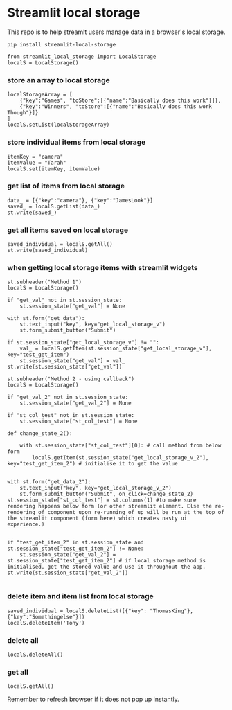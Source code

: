 # Streamlit local storage

This repo is to help streamlt users manage data in a browser's local storage.


```
pip install streamlit-local-storage
```


```
from streamlit_local_storage import LocalStorage
localS = LocalStorage()
```

### store an array to local storage

```
localStorageArray = [
    {"key":"Games", "toStore":[{"name":"Basically does this work"}]},
    {"key":"Winners", "toStore":[{"name":"Basically does this work Though"}]}
]
localS.setList(localStorageArray)
```

### store individual items from local storage
```
itemKey = "camera"
itemValue = "Tarah"
localS.set(itemKey, itemValue)
```

### get list of items from local storage

```
data_ = [{"key":"camera"}, {"key":"JamesLook"}]
saved_ = localS.getList(data_)
st.write(saved_)

```

### get all items saved on local storage

```
saved_individual = localS.getAll()
st.write(saved_individual)

```

### when getting local storage items with streamlit widgets
```
st.subheader("Method 1")
localS = LocalStorage()

if "get_val" not in st.session_state:
    st.session_state["get_val"] = None

with st.form("get_data"):
    st.text_input("key", key="get_local_storage_v")
    st.form_submit_button("Submit") 

if st.session_state["get_local_storage_v"] != "":
    val_ = localS.getItem(st.session_state["get_local_storage_v"], key="test_get_item")
    st.session_state["get_val"] = val_
st.write(st.session_state["get_val"])

st.subheader("Method 2 - using callback")
localS = LocalStorage()

if "get_val_2" not in st.session_state:
    st.session_state["get_val_2"] = None

if "st_col_test" not in st.session_state:
    st.session_state["st_col_test"] = None 

def change_state_2():

    with st.session_state["st_col_test"][0]: # call method from below form
        localS.getItem(st.session_state["get_local_storage_v_2"], key="test_get_item_2") # initialise it to get the value
    

with st.form("get_data_2"):
    st.text_input("key", key="get_local_storage_v_2")
    st.form_submit_button("Submit", on_click=change_state_2)
st.session_state["st_col_test"] = st.columns(1) #to make sure rendering happens below form (or other streamlit element. Else the re-rendering of component upon re-running of up will be run at the top of the streamlit component (form here) which creates nasty ui experience.)


if "test_get_item_2" in st.session_state and st.session_state["test_get_item_2"] != None:
    st.session_state["get_val_2"] = st.session_state["test_get_item_2"] # if local storage method is initialised, get the stored value and use it throughout the app.
st.write(st.session_state["get_val_2"])


```

### delete item and item list from local storage

```
saved_individual = localS.deleteList([{"key": "ThomasKing"}, {"key":"Somethingelse"}])
localS.deleteItem('Tony')

```

### delete all
```
localS.deleteAll()

```

### get all

```
localS.getAll()

```

Remember to refresh browser if it does not pop up instantly. 
